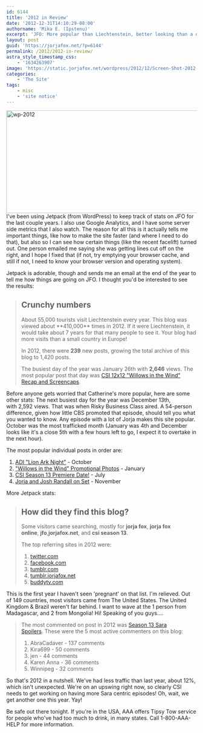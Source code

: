 ```yaml
---
id: 6144
title: '2012 in Review'
date: '2012-12-31T14:10:29-08:00'
authorname: 'Mika E. (Ipstenu)'
excerpt: 'JFO: More popular than Liechtenstein, better looking than a oil stain, and faster than your grandmother''s car.'
layout: post
guid: 'https://jorjafox.net/?p=6144'
permalink: /2012/2012-in-review/
astra_style_timestamp_css:
    - '1634263907'
image: 'https://static.jorjafox.net/wordpress/2012/12/Screen-Shot-2012-12-31-at-1.57.31-PM.png'
categories:
    - 'The Site'
tags:
    - misc
    - 'site notice'
---
```


<img class="aligncenter size-full wp-image-6145" alt="wp-2012" src="//static.jorjafox.net/wordpress/2012/12/wp-2012.png" width="763" height="271" />I've been using Jetpack (from WordPress) to keep track of stats on JFO for the last couple years. I also use Google Analytics, and I have some server side metrics that I also watch. The reason for all this is it actually tells me important things, like how to make the site faster (and where I need to do that), but also so I can see how certain things (like the recent facelift) turned out. One person emailed me saying she was getting lines cut off on the right, and I hope I fixed that (if not, try emptying your browser cache, and still if not, I need to know your browser version and operating system).

Jetpack is adorable, though and sends me an email at the end of the year to tell me how things are going on JFO. I thought you'd be interested to see the results:
<blockquote>
<h2 id="h_crunchy_numbers">Crunchy numbers</h2>
About 55,000 tourists visit Liechtenstein every year. This blog was viewed about **410,000** times in 2012. If it were Liechtenstein, it would take about 7 years for that many people to see it. Your blog had more visits than a small country in Europe!

In 2012, there were **239** new posts, growing the total archive of this blog to 1,420 posts.

The busiest day of the year was January 26th with **2,646** views. The most popular post that day was <a id="busiest-post" href="https://jorjafox.net/2012/willows-in-the-wind-recap-and-screencaps">CSI 12x12 "Willows in the Wind" Recap and Screencaps</a>.</blockquote>
Before anyone gets worried that Catherine's more popular, here are some other stats: The next busiest day for the year was December 13th, with 2,592 views. That was when Risky Business Class aired. A 54-person difference, given how little CBS promoted that episode, should tell you what you wanted to know. Any episode with a lot of Jorja makes this site popular. October was the most trafficked month (January was 4th and December looks like it's a close 5th with a few hours left to go, I expect it to overtake in the next hour).

The most popular individual posts in order are:
<ol>
	<li><a href="https://jorjafox.net/2012/adi-lion-ark-night-oct-13">ADI "Lion Ark Night"</a> - October</li>
	<li><a href="https://jorjafox.net/2012/willows-in-the-wind-promotional-photos">"Willows in the Wind" Promotional Photos</a> - January</li>
	<li><a href="https://jorjafox.net/2012/csi-season-13-premiere-date">CSI Season 13 Premiere Date!</a> - July</li>
	<li><a href="https://jorjafox.net/2012/jorja-and-josh-randall-on-set">Jorja and Josh Randall on Set</a> - November</li>
</ol>
More Jetpack stats:
<blockquote>
<h2>How did they find this blog?</h2>
<div>

Some visitors came searching, mostly for **jorja fox**, **jorja fox online**, **jfo**,**jorjafox.net**, and **csi season 13**.

The top referring sites in 2012 were:
<ol>
	<li><a href="http://twitter.com/">twitter.com</a></li>
	<li><a href="http://facebook.com/">facebook.com</a></li>
	<li><a href="http://tumblr.com/">tumblr.com</a></li>
	<li><a href="http://tumblr.jorjafox.net/">tumblr.jorjafox.net</a></li>
	<li><a href="http://buddytv.com/">buddytv.com</a></li>
</ol>
</div></blockquote>
This is the first year I haven't seen 'pregnant' on that list. I'm relieved. Out of 149 countries, most visitors came from The United States. The United Kingdom &amp; Brazil weren't far behind. I want to wave at the 1 person from Madagascar, and 2 from Mongolia! Hi! Speaking of you guys....
<blockquote>The most commented on post in 2012 was <a href="https://jorjafox.net/2012/season-13-sara-spoilers" target="_blank">Season 13 Sara Spoilers</a>. These were the 5 most active commenters on this blog:
<ol>
	<li>AbraCadaver - 137 comments</li>
	<li>Kira699 - 50 comments</li>
	<li>jen - 44 comments</li>
	<li>Karen Anna - 36 comments</li>
	<li>Winnipeg - 32 comments</li>
</ol>
</blockquote>
So that's 2012 in a nutshell. We've had less traffic than last year, about 12%, which isn't unexpected. We're on an upswing right now, so clearly CSI needs to get working on having more Sara centric episodes! Oh, wait, we get another one this year. Yay!

Be safe out there tonight. If you're in the USA, AAA offers Tipsy Tow service for people who've had too much to drink, in many states. Call 1-800-AAA-HELP for more information.
